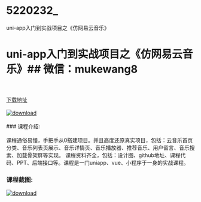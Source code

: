 # 5220232_
uni-app入门到实战项目之《仿网易云音乐》
# uni-app入门到实战项目之《仿网易云音乐》## 微信：mukewang8
<br/></br>[下载地址](http://www.36tz.cn/article/5220232 "下载地址")
<br/></br>[![download](http://36tz.cn/muke_img/2021_06_1-52-300x147.png "下载地址")](http://www.36tz.cn/article/5220232 "下载地址")
<br/></br>### 课程介绍:<br/></br>课程通俗易懂，手把手从0搭建项目。并且高度还原真实项目，包括：云音乐首页分类、音乐列表页展示、音乐详情页、音乐播放器、推荐音乐、用户留言、音乐搜索、加载骨架屏等实现。
课程资料齐全，包括：设计图、github地址、课程代码、PPT、后端接口等。课程是一门uniapp、vue、小程序于一身的实战课程。

### 课程截图:
[![download](http://36tz.cn/muke_img/2021_06_2-48.png "下载地址")](http://www.36tz.cn/article/5220232 "下载地址")
